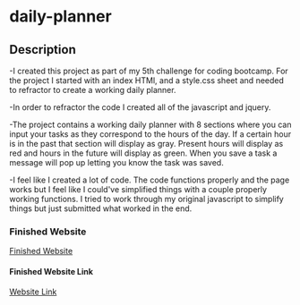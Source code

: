 # daily-planner

## Description
-I created this project as part of my 5th challenge for coding bootcamp. For the project I started with an index HTMl, and a style.css sheet and needed to refractor to create a working daily planner. 

-In order to refractor the code I created all of the javascript and jquery. 

-The project contains a working daily planner with 8 sections where you can input your tasks as they correspond to the hours of the day. If a certain hour is in the past that section will display as gray. Present hours will display as red and hours in the future will display as green. When you save a task a message will pop up letting you know the task was saved.

-I feel like I created a lot of code. The code functions properly and the page works but I feel like I could've simplified things with a couple properly working functions. I tried to work through my original javascript to simplify things but just submitted what worked in the end. 

### Finished Website

[Finished Website](/assets/Images/finished-project.png)

#### Finished Website Link

[Website Link](https://cmullan602.github.io/daily-planner/)